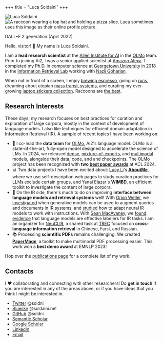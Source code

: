 +++
title = "Luca Soldaini"
+++

<div id="avatar-container">
    <div id="front-avatar">
        <img src="personal-me/me-512.webp" alt="Luca Soldaini" title="Portrait of Luca; they have pink hair parted to one side, with undercut. They are wearing an hawaiian shirt." class="avatar">
    </div>
    <div id="back-avatar">
        <img src="/alt.webp" loading="lazy" alt="A raccoon wearing a top hat and holding a pizza slice. Luca sometimes uses this image as their online profile picture." title="DALL•E (April 2022) generated image for the following prompt: 'oil painting of a raccoon with a tophat and monocle with a slice of fancy pizza.' Luca uses this image for theirs work account" class="avatar">
        <p class="tiny-text center caption-avatar">DALL•E 2 generation (April 2022)</a></p>
    </div>
</div>

Hello, visitor! 👋 My name is Luca Soldaini.

<div id='about-me'>

I am a **lead research scientist** at the [Allen Institute for AI][6] in the [OLMo][35] team.
Prior to joining Ai2, I was a senior applied scientist at [Amazon Alexa][1].
I completed my Ph.D. in computer science at [Georgetown University][4] in 2018 in the [Information Retrieval Lab][34] working with [Nazli Goharian][33].

When not in front of a screen, I enjoy [brewing espresso][9], going on [runs][8], dreaming about utopian [mass transit systems][10], and curating my ever-growing [laptop stickers collection][11].
Raccoons are [the best][13].

</div>
<div id='research-summary'>

## Research Interests

These days, my research focuses on best practices for curation and exploration of large corpora, mostly in the context of development of language models.
I also like techniques for efficient domain adaptation in Information Retrieval (IR).
A sample of recent topics I have been working on:

- 🍇 I co-lead the **data team** for [OLMo][35], Ai2's language model. OLMo is a state-of-the-art, fully-open model designed to accelerate the science of LMs. In 2024, we released [dense](https://huggingface.co/allenai/OLMo-7B-0724-Instruct-hf), [mixture-of-experts](https://huggingface.co/allenai/OLMoE-1B-7B-0924-Instruct), and [multimodal](https://huggingface.co/allenai/Molmo-72B-0924) models, alongside their data, code, and and checkpoints. The OLMo project has been recognized with **two [best paper awards](https://2024.aclweb.org/program/best_papers)** at ACL 2024.
- 📊 Two data projects I have been excited about: [Lucy Li](https://lucy3.github.io)'s [**AboutMe**](https://arxiv.org/abs/2401.06408), where we use self-description web pages to study curation practices for LLMs exclude certain groups, and [Yanai Elazar](https://yanaiela.github.io)'s [**WIMBD**](https://arxiv.org/abs/2310.20707), an efficient toolkit to investigate the content of large corpora.
- 🔎 On the IR side, there's much to do on improving **interface between language models and retrieval systems** well! With [Orion Weller](https://orionweller.github.io), we [investigated](https://arxiv.org/abs/2309.08541) when generative models can be used to augment queries and documents in IR systems, and [studied](https://arxiv.org/abs/2403.15246) how to adapt neural IR models to work with instructions. With [Sean MacAvaney](https://macavaney.us), we [found evidence](https://arxiv.org/abs/2302.11266) that language models are effective labelers for IR tasks. I am  an organizer for [NeuCLIR][23], a shared task at [TREC][24] focused on **cross-language information retrieval** in Chinese, Farsi, and Russian.
- 📚 Processing **scientific PDFs** remains challenging. We created [**PaperMage**](https://aclanthology.org/2023.emnlp-demo.45/), a toolkit to make multimodal PDF processing easier. This work won a **best demo award** at EMNLP 2023!

Hop over the [publications page](/publications) for a complete list of my work.
</div>

<div id='contacts'>

## Contacts

I <span aria-label="love">❤</span> collaborating and connecting with other researchers!
Do **get in touch** if you are interested in any of the areas above, or if you have ideas that you think I might be interested in.

<ul class="fa-ul">
    <li>
        <span class="list-icon icon-twitter" aria-hidden="true"></span>
        <a href="https://twitter.com/soldni">Twitter</a>
        <span class="username-link" aria-hidden="true">@soldni</span>
    </li>
    <li>
        <span class="list-icon icon-bluesky" aria-hidden="true"></span>
        <a href="https://bsky.app/profile/soldaini.net">Bluesky</a>
        <span class="username-link" aria-hidden="true">@soldaini.net</span>
    </li>
    <li>
        <span class="list-icon icon-github" aria-hidden="true"></span>
        <a href="https://github.com/soldni" target="_blank">GitHub</a>
        <span class="username-link" aria-hidden="true">@soldni</span>
    </li>
    <li>
        <span class="list-icon icon-s2" aria-hidden="true"></span>
        <a href="https://www.semanticscholar.org/author/Luca-Soldaini/3328733" target="_blank">Semantic Scholar</a>
    </li>
    <li>
        <span class="list-icon icon-gs" aria-hidden="true"></span>
        <a href="https://scholar.google.com/citations?user=3KPvwcgAAAAJ" target="_blank">Google Scholar</a>
    </li>
    <li>
        <span class="list-icon icon-linkedin" aria-hidden="true"></span>
        <a href="https://www.linkedin.com/in/soldni" target="_blank">LinkedIn</a>
    </li>
    <li>
        <span class="list-icon icon-email" aria-hidden="true"></span>
        <a href="mailto:luca@soldaini.net">Email</a>
    </li>
</ul>
</div>

[1]: https://www.amazon.science/search?q=Luca+Soldaini&type=91d74bfc-4a20-30f0-8926-e52f02f15c04&type=5be10472-b2e0-37b5-b6f8-8f381832e94f&type=4f8e492c-6f2f-390e-bc61-f176d3a37ab9&s=0&expandedFilters=Type%2CResearch%2520area%2CTag%2CConference%2CJournal%2CAuthor%2CDate%2C
[2]: https://www.google.com/maps/place/Manhattan+Beach,+CA+90266/
[3]: https://www.ing-inl.unifi.it
[4]: https://cs.georgetown.edu/
[5]: http://queerinai.org/
[6]: https://allenai.org
[7]: https://research.semanticscholar.org
[8]: https://twitter.com/soldni/status/708678097483276289
[9]: https://twitter.com/soldni/status/1541146251537698816
[10]: /transit.webp
[11]: /laptop.webp
[12]: https://twitter.com/soldni/status/1444411540480749569
[13]: https://twitter.com/soldni/status/1437451814249517056
[14]: http://hdl.handle.net/10822/1050758
[15]: https://web.archive.org/web/20220922170031/https://www.nytimes.com/2012/03/01/technology/impatient-web-users-flee-slow-loading-sites.html
[16]: https://www.semanticscholar.org/paper/Tracking-Knowledge-Propagation-Across-Wikipedia-Valentim-Comarela/a3907f55ab5e5853351529db8e03e5784a93a368
[17]: https://doi.org/10.18653/v1/2020.acl-main.504
[18]: https://arxiv.org/abs/2201.05767
[19]: https://aclanthology.org/2021.eacl-main.261
[20]: https://arxiv.org/abs/2207.04993
[21]: https://doi.org/10.1007/978-3-030-45442-5_31
[22]: https://arxiv.org/abs/2110.07150
[23]: https://neuclir.github.io/
[24]: https://trec.nist.gov/
[25]: https://github.com/allenai/smashed
[26]: https://pytorch.org/data/beta/index.html
[27]: https://huggingface.co/docs/datasets/
[28]: https://springs.soldaini.net/
[29]: https://github.com/soldni/trouting
[30]: https://github.com/Georgetown-IR-Lab/QuickUMLS
[31]: http://dx.doi.org/10.18653/v1/2021.findings-acl.374
[32]: https://doi.org/10.1145/3366423.3380064
[33]: https://people.cs.georgetown.edu/~nazli/
[34]: https://ir.cs.georgetown.edu
[35]: https://allenai.org/olmo
